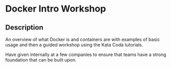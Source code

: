 # Docker Intro Workshop

## Description

An overview of what Docker is and containers are with examples of
basic usage and then a guided workshop using the Kata Coda tutorials.

Have given internally at a few companies to ensure that teams have a
strong foundation that can be built upon.
